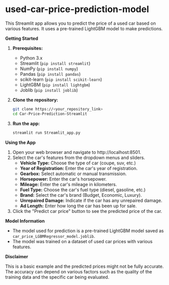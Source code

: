 # used-car-price-prediction-model

This Streamlit app allows you to predict the price of a used car based on various features. It uses a pre-trained LightGBM model to make predictions.

**Getting Started**

1. **Prerequisites:**
    - Python 3.x
    - Streamlit (`pip install streamlit`)
    - NumPy (`pip install numpy`)
    - Pandas (`pip install pandas`)
    - scikit-learn (`pip install scikit-learn`)
    - LightGBM (`pip install lightgbm`)
    - Joblib (`pip install joblib`)

2. **Clone the repository:**

   ```bash
   git clone https://<your_repository_link>
   cd Car-Price-Prediction-Streamlit
   ```

3. **Run the app:**

   ```bash
   streamlit run Streamlit_app.py
   ```

**Using the App**

1. Open your web browser and navigate to http://localhost:8501.
2. Select the car's features from the dropdown menus and sliders.
   - **Vehicle Type:** Choose the type of car (coupe, suv, etc.)
   - **Year of Registration:** Enter the car's year of registration.
   - **Gearbox:** Select automatic or manual transmission.
   - **Horsepower:** Enter the car's horsepower.
   - **Mileage:** Enter the car's mileage in kilometers.
   - **Fuel Type:** Choose the car's fuel type (diesel, gasoline, etc.)
   - **Brand:** Select the car's brand (Budget, Economic, Luxury).
   - **Unrepaired Damage:** Indicate if the car has any unrepaired damage.
   - **Ad Length:** Enter how long the car has been up for sale.
3. Click the "Predict car price" button to see the predicted price of the car.

**Model Information**

- The model used for prediction is a pre-trained LightGBM model saved as `car_price_LGBMRegressor_model.joblib`.
- The model was trained on a dataset of used car prices with various features.

**Disclaimer**

This is a basic example and the predicted prices might not be fully accurate. The accuracy can depend on various factors such as the quality of the training data and the specific car being evaluated.
